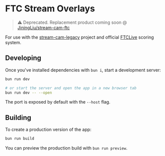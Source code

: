 # FTC Stream Overlays

> ⚠️ Deprecated. Replacement product coming soon @ [JiningLiu/stream-cam-ftc](https://github.com/JiningLiu/stream-cam-ftc/)

For use with the [stream-cam-legacy](https://github.com/JiningLiu/stream-cam-legacy/) project and official [FTCLive](https://github.com/FIRST-Tech-Challenge/scorekeeper) scoring system.

## Developing

Once you've installed dependencies with `bun i`, start a development server:

```bash
bun run dev

# or start the server and open the app in a new browser tab
bun run dev -- --open
```

The port is exposed by default with the `--host` flag.

## Building

To create a production version of the app:

```bash
bun run build
```

You can preview the production build with `bun run preview`.
